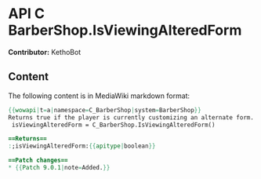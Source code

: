 # API C BarberShop.IsViewingAlteredForm

**Contributor:** KethoBot

## Content

The following content is in MediaWiki markdown format:

```mediawiki
{{wowapi|t=a|namespace=C_BarberShop|system=BarberShop}}
Returns true if the player is currently customizing an alternate form.
 isViewingAlteredForm = C_BarberShop.IsViewingAlteredForm()

==Returns==
:;isViewingAlteredForm:{{apitype|boolean}}

==Patch changes==
* {{Patch 9.0.1|note=Added.}}
```